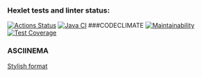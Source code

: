 ### Hexlet tests and linter status:
[![Actions Status](https://github.com/dmtrbzrkn/java-project-71/workflows/hexlet-check/badge.svg)](https://github.com/dmtrbzrkn/java-project-71/actions) 
[![Java CI](https://github.com/dmtrbzrkn/java-project-71/actions/workflows/github-actions-project-71.yml/badge.svg)](https://github.com/dmtrbzrkn/java-project-71/actions/workflows/github-actions-project-71.yml) 
###CODECLIMATE
[![Maintainability](https://api.codeclimate.com/v1/badges/781af39e44ee70051d10/maintainability)](https://codeclimate.com/github/dmtrbzrkn/java-project-71/maintainability) 
[![Test Coverage](https://api.codeclimate.com/v1/badges/781af39e44ee70051d10/test_coverage)](https://codeclimate.com/github/dmtrbzrkn/java-project-71/test_coverage)
### ASCIINEMA
[Stylish format](https://asciinema.org/a/z72c99d3xxVIZNgEoUnL9iqUC)
